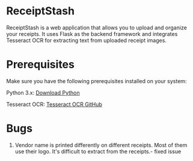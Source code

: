 # ReceiptStash
ReceiptStash is a web application that allows you to upload and organize your receipts. It uses Flask as the backend framework and integrates Tesseract OCR for extracting text from uploaded receipt images.

# Prerequisites
Make sure you have the following prerequisites installed on your system:

Python 3.x: [Download Python](https://www.python.org/downloads/)

Tesseract OCR: [Tesseract OCR GitHub](https://github.com/tesseract-ocr/tesseract)

# Bugs

1. Vendor name is printed differently on different receipts. Most of them use their logo. It's difficult to extract from the receipts.- fixed issue


